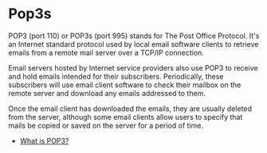 # Pop3s
POP3 (port 110) or POP3s (port 995) stands for The Post Office Protocol. It's an Internet standard protocol used by local email software clients to retrieve emails from a remote mail server over a TCP/IP connection.

Email servers hosted by Internet service providers also use POP3 to receive and hold emails intended for their subscribers. Periodically, these subscribers will use email client software to check their mailbox on the remote server and download any emails addressed to them.

Once the email client has downloaded the emails, they are usually deleted from the server, although some email clients allow users to specify that mails be copied or saved on the server for a period of time.

- [What is POP3?](https://www.techtarget.com/whatis/definition/POP3-Post-Office-Protocol-3)